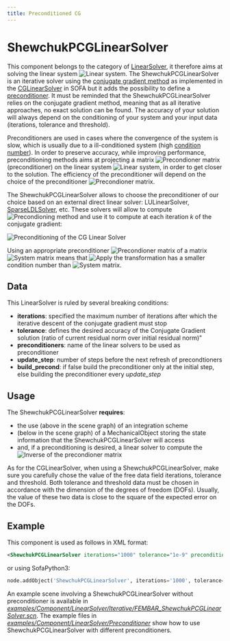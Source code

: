 ```yaml
---
title: Preconditioned CG
---
```


ShewchukPCGLinearSolver  
=======================

This component belongs to the category of [LinearSolver](https://www.sofa-framework.org/community/doc/main-principles/system-resolution/linear-solvers/), it therefore aims at solving the linear system <img class="latex" src="https://latex.codecogs.com/png.latex?\mathbf{A}x=b" title="Linear system" />. The ShewchukPCGLinearSolver is an iterative solver using the [conjugate gradient method](https://en.wikipedia.org/wiki/Conjugate_gradient_method) as implemented in the [CGLinearSolver](https://www.sofa-framework.org/community/doc/components/linearsolver/cglinearsolver/) in SOFA but it adds the possibility to define a [preconditioner](https://en.wikipedia.org/wiki/Preconditioner). It must be reminded that the ShewchukPCGLinearSolver relies on the conjugate gradient method, meaning that as all iterative approaches, no exact solution can be found. The accuracy of your solution will always depend on the conditioning of your system and your input data (iterations, tolerance and threshold).


Preconditioners are used in cases where the convergence of the system is slow, which is usually due to a ill-conditioned system (high [condition number](https://en.wikipedia.org/wiki/Condition_number)). In order to preserve accuracy, while improving performance, preconditioning methods aims at projecting a matrix <img class="latex" src="https://latex.codecogs.com/png.latex?\mathbf{P}" title="Precondioner matrix" /> (preconditioner) on the linear system <img class="latex" src="https://latex.codecogs.com/png.latex?\mathbf{A}x=b" title="Linear system" />, in order to get closer to the solution. The efficiency of the preconditioner will depend on the choice of the preconditioner <img class="latex" src="https://latex.codecogs.com/png.latex?\mathbf{P}" title="Precondioner matrix" />.

The ShewchukPCGLinearSolver allows to choose the preconditioner of our choice based on an external direct linear solver: LULinearSolver, [SparseLDLSolver](https://www.sofa-framework.org/community/doc/components/linearsolvers/sparseldlsolver/), etc. These solvers will allow to compute <img class="latex" src="https://latex.codecogs.com/png.latex?\mathbf{P}%20\approx%20\mathbf{A}" title="Precondioning method" /> and use it to compute at each iteration _k_ of the conjugate gradient:

<img class="latex" src="https://latex.codecogs.com/png.latex?\mathbf{P}^{-1}(\mathbf{A}x_k-b)=0" title="Preconditioning of the CG Linear Solver" />

Using an appropriate preconditioner <img class="latex" src="https://latex.codecogs.com/png.latex?\mathbf{P}" title="Precondioner matrix" /> of a matrix <img class="latex" src="https://latex.codecogs.com/png.latex?\mathbf{A}" title="System matrix" /> means that <img class="latex" src="https://latex.codecogs.com/png.latex?\mathbf{P}^{-1}\mathbf{A}" title="Apply the transformation" /> has a smaller condition number than <img class="latex" src="https://latex.codecogs.com/png.latex?\mathbf{A}" title="System matrix" />.


Data  
----

This LinearSolver is ruled by several breaking conditions:  

- **iterations**: specified the maximum number of iterations after which the iterative descent of the conjugate gradient must stop
- **tolerance**: defines the desired accuracy of the Conjugate Gradient solution (ratio of current residual norm over initial residual norm)"
- **preconditioners**: name of the linear solvers to be used as preconditioner
- **update_step**: number of steps before the next refresh of precondtioners
- **build_precond**: if false build the preconditioner only at the initial step, else building the preconditioner every *update_step*


Usage
-----

The ShewchukPCGLinearSolver **requires**:

- the use (above in the scene graph) of an integration scheme
- (below in the scene graph) of a MechanicalObject storing the state information that the ShewchukPCGLinearSolver will access
- and, if a preconditioning is desired, a linear solver to compute the <img class="latex" src="https://latex.codecogs.com/png.latex?\mathbf{P}^{-1}" title="Inverse of the precondioner matrix" />

As for the CGLinearSolver, when using a ShewchukPCGLinearSolver, make sure you carefully chose the value of the free data field iterations, tolerance and threshold. Both tolerance and threshold data must be chosen in accordance with the dimension of the degrees of freedom (DOFs). Usually, the value of these two data is close to the square of the expected error on the DOFs.



Example
-------

This component is used as follows in XML format:

``` xml
<ShewchukPCGLinearSolver iterations="1000" tolerance="1e-9" preconditioners="LUSolver" build_precond="1" update_step="1000"/>
```

or using SofaPython3:

``` python
node.addObject('ShewchukPCGLinearSolver', iterations='1000', tolerance='1e-9', preconditioners='LUSolver'. build_precond='1', update_step='1000')
```

An example scene involving a ShewchukPCGLinearSolver without preconditioner is available in [*examples/Component/LinearSolver/Iterative/FEMBAR_ShewchukPCGLinearSolver.scn*](https://github.com/sofa-framework/sofa/blob/master/examples/Component/LinearSolver/Iterative/FEMBAR_ShewchukPCGLinearSolver.scn). The example files in [*examples/Component/LinearSolver/Preconditioner*](https://github.com/sofa-framework/sofa/tree/master/examples/Component/LinearSolver/Preconditioner) show how to use ShewchukPCGLinearSolver with different preconditioners.
